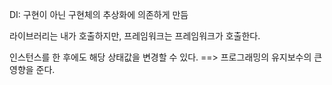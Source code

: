 DI: 구현이 아닌 구현체의 추상화에 의존하게 만듬

라이브러리는 내가 호출하지만, 프레임워크는 프레임워크가 호출한다.

인스턴스를 한 후에도 해당 상태값을 변경할 수 있다. ==> 프로그래밍의 유지보수의 큰 영향을 준다.